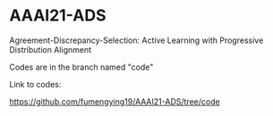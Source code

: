 # AAAI21-ADS
Agreement-Discrepancy-Selection: Active Learning with Progressive Distribution Alignment

Codes are in the branch named "code"

Link to codes:

https://github.com/fumengying19/AAAI21-ADS/tree/code
